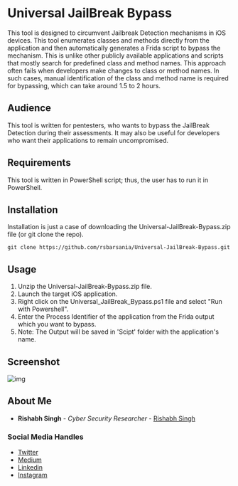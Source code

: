 # Universal JailBreak Bypass
This tool is designed to circumvent Jailbreak Detection mechanisms in iOS devices. This tool enumerates classes and methods directly from the application and then automatically generates a Frida script to bypass the mechanism. This is unlike other publicly available applications and scripts that mostly search for predefined class and method names. This approach often fails when developers make changes to class or method names. In such cases, manual identification of the class and method name is required for bypassing, which can take around 1.5 to 2 hours.

## Audience
This tool is written for pentesters, who wants to bypass the JailBreak Detection during their assessments. It may also be useful for developers who want their applications to remain uncompromised.

## Requirements
This tool is written in PowerShell script; thus, the user has to run it in PowerShell.

## Installation
Installation is just a case of downloading the Universal-JailBreak-Bypass.zip file (or git clone the repo).

```
git clone https://github.com/rsbarsania/Universal-JailBreak-Bypass.git
```

## Usage

1. Unzip the Universal-JailBreak-Bypass.zip file.
2. Launch the target iOS application.
3. Right click on the Universal_JailBreak_Bypass.ps1 file and select "Run with Powershell".
4. Enter the Process Identifier of the application from the Frida output which you want to bypass.
5. Note: The Output will be saved in 'Scipt' folder with the application's name.

## Screenshot
![img](https://github.com/rsbarsania/Universal-JailBreak-Bypass/assets/81644857/9f2e00fb-9c7d-4f74-9d91-54ab6e7865c6)

## About Me

* **Rishabh Singh** - *Cyber Security Researcher* - [Rishabh Singh](https://github.com/rsbarsania/)

### Social Media Handles
* [Twitter](https://twitter.com/rsbarsania)
* [Medium](https://medium.com/@rsbarsania)
* [Linkedin](https://www.linkedin.com/in/rishabhkumarsingh20/)
* [Instagram](https://www.instagram.com/th.rishabhsingh/)
